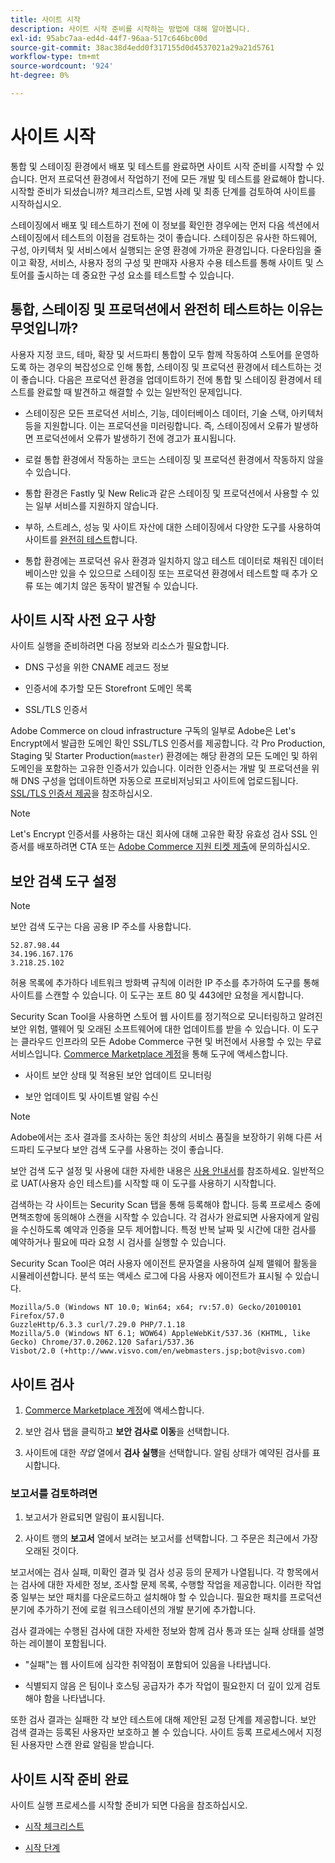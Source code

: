 ```yaml
---
title: 사이트 시작
description: 사이트 시작 준비를 시작하는 방법에 대해 알아봅니다.
exl-id: 95abc7aa-ed4d-44f7-96aa-517c646bc00d
source-git-commit: 38ac38d4edd0f317155d0d4537021a29a21d5761
workflow-type: tm+mt
source-wordcount: '924'
ht-degree: 0%

---
```


# 사이트 시작

통합 및 스테이징 환경에서 배포 및 테스트를 완료하면 사이트 시작 준비를 시작할 수 있습니다. 먼저 프로덕션 환경에서 작업하기 전에 모든 개발 및 테스트를 완료해야 합니다. 시작할 준비가 되셨습니까? 체크리스트, 모범 사례 및 최종 단계를 검토하여 사이트를 시작하십시오.

스테이징에서 배포 및 테스트하기 전에 이 정보를 확인한 경우에는 먼저 다음 섹션에서 스테이징에서 테스트의 이점을 검토하는 것이 좋습니다. 스테이징은 유사한 하드웨어, 구성, 아키텍처 및 서비스에서 실행되는 운영 환경에 가까운 환경입니다. 다운타임을 줄이고 확장, 서비스, 사용자 정의 구성 및 판매자 사용자 수용 테스트를 통해 사이트 및 스토어를 출시하는 데 중요한 구성 요소를 테스트할 수 있습니다.

## 통합, 스테이징 및 프로덕션에서 완전히 테스트하는 이유는 무엇입니까?

사용자 지정 코드, 테마, 확장 및 서드파티 통합이 모두 함께 작동하여 스토어를 운영하도록 하는 경우의 복잡성으로 인해 통합, 스테이징 및 프로덕션 환경에서 테스트하는 것이 좋습니다. 다음은 프로덕션 환경을 업데이트하기 전에 통합 및 스테이징 환경에서 테스트를 완료할 때 발견하고 해결할 수 있는 일반적인 문제입니다.

- 스테이징은 모든 프로덕션 서비스, 기능, 데이터베이스 데이터, 기술 스택, 아키텍처 등을 지원합니다. 이는 프로덕션을 미러링합니다. 즉, 스테이징에서 오류가 발생하면 프로덕션에서 오류가 발생하기 전에 경고가 표시됩니다.

- 로컬 통합 환경에서 작동하는 코드는 스테이징 및 프로덕션 환경에서 작동하지 않을 수 있습니다.

- 통합 환경은 Fastly 및 New Relic과 같은 스테이징 및 프로덕션에서 사용할 수 있는 일부 서비스를 지원하지 않습니다.

- 부하, 스트레스, 성능 및 사이트 자산에 대한 스테이징에서 다양한 도구를 사용하여 사이트를 [완전히 테스트](../test/guidance.md)합니다.

- 통합 환경에는 프로덕션 유사 환경과 일치하지 않고 테스트 데이터로 채워진 데이터베이스만 있을 수 있으므로 스테이징 또는 프로덕션 환경에서 테스트할 때 추가 오류 또는 예기치 않은 동작이 발견될 수 있습니다.

## 사이트 시작 사전 요구 사항

사이트 실행을 준비하려면 다음 정보와 리소스가 필요합니다.

- DNS 구성을 위한 CNAME 레코드 정보

- 인증서에 추가할 모든 Storefront 도메인 목록

- SSL/TLS 인증서

Adobe Commerce on cloud infrastructure 구독의 일부로 Adobe은 Let&#39;s Encrypt에서 발급한 도메인 확인 SSL/TLS 인증서를 제공합니다. 각 Pro Production, Staging 및 Starter Production(`master`) 환경에는 해당 환경의 모든 도메인 및 하위 도메인을 포함하는 고유한 인증서가 있습니다. 이러한 인증서는 개발 및 프로덕션을 위해 DNS 구성을 업데이트하면 자동으로 프로비저닝되고 사이트에 업로드됩니다. [SSL/TLS 인증서 제공](../cdn/fastly-configuration.md#provision-ssltls-certificates)을 참조하십시오.

>[!NOTE]
>
>Let&#39;s Encrypt 인증서를 사용하는 대신 회사에 대해 고유한 확장 유효성 검사 SSL 인증서를 배포하려면 CTA 또는 [Adobe Commerce 지원 티켓 제출](https://experienceleague.adobe.com/docs/commerce-knowledge-base/kb/help-center-guide/magento-help-center-user-guide.html?lang=ko#submit-ticket)에 문의하십시오.

## 보안 검색 도구 설정

>[!NOTE]
>
>보안 검색 도구는 다음 공용 IP 주소를 사용합니다.
>
>```text
>52.87.98.44
>34.196.167.176
>3.218.25.102
>```
>
>허용 목록에 추가하다 네트워크 방화벽 규칙에 이러한 IP 주소를 추가하여 도구를 통해 사이트를 스캔할 수 있습니다. 이 도구는 포트 80 및 443에만 요청을 게시합니다.

Security Scan Tool을 사용하면 스토어 웹 사이트를 정기적으로 모니터링하고 알려진 보안 위험, 맬웨어 및 오래된 소프트웨어에 대한 업데이트를 받을 수 있습니다. 이 도구는 클라우드 인프라의 모든 Adobe Commerce 구현 및 버전에서 사용할 수 있는 무료 서비스입니다. [Commerce Marketplace 계정](https://account.magento.com/customer/account/login)을 통해 도구에 액세스합니다.

- 사이트 보안 상태 및 적용된 보안 업데이트 모니터링

- 보안 업데이트 및 사이트별 알림 수신

>[!NOTE]
>
>Adobe에서는 조사 결과를 조사하는 동안 최상의 서비스 품질을 보장하기 위해 다른 서드파티 도구보다 보안 검색 도구를 사용하는 것이 좋습니다.

보안 검색 도구 설정 및 사용에 대한 자세한 내용은 [사용 안내서](https://experienceleague.adobe.com/ko/docs/commerce-admin/systems/security/security-scan)를 참조하세요. 일반적으로 UAT(사용자 승인 테스트)를 시작할 때 이 도구를 사용하기 시작합니다.

검색하는 각 사이트는 Security Scan 탭을 통해 등록해야 합니다. 등록 프로세스 중에 면책조항에 동의해야 스캔을 시작할 수 있습니다. 각 검사가 완료되면 사용자에게 알림을 수신하도록 예약과 인증을 모두 제어합니다. 특정 반복 날짜 및 시간에 대한 검사를 예약하거나 필요에 따라 요청 시 검사를 실행할 수 있습니다.

Security Scan Tool은 여러 사용자 에이전트 문자열을 사용하여 실제 맬웨어 활동을 시뮬레이션합니다. 분석 또는 액세스 로그에 다음 사용자 에이전트가 표시될 수 있습니다.

```text
Mozilla/5.0 (Windows NT 10.0; Win64; x64; rv:57.0) Gecko/20100101 Firefox/57.0
GuzzleHttp/6.3.3 curl/7.29.0 PHP/7.1.18
Mozilla/5.0 (Windows NT 6.1; WOW64) AppleWebKit/537.36 (KHTML, like Gecko) Chrome/37.0.2062.120 Safari/537.36
Visbot/2.0 (+http://www.visvo.com/en/webmasters.jsp;bot@visvo.com)
```

## 사이트 검사

1. [Commerce Marketplace 계정](https://account.magento.com/customer/account/login)에 액세스합니다.

1. 보안 검사 탭을 클릭하고 **보안 검사로 이동**&#x200B;을 선택합니다.

1. 사이트에 대한 _작업_ 열에서 **검사 실행**&#x200B;을 선택합니다. 알림 상태가 예약된 검사를 표시합니다.

### 보고서를 검토하려면

1. 보고서가 완료되면 알림이 표시됩니다.

1. 사이트 행의 **보고서** 열에서 보려는 보고서를 선택합니다. 그 주문은 최근에서 가장 오래된 것이다.

보고서에는 검사 실패, 미확인 결과 및 검사 성공 등의 문제가 나열됩니다. 각 항목에서는 검사에 대한 자세한 정보, 조사할 문제 목록, 수행할 작업을 제공합니다. 이러한 작업 중 일부는 보안 패치를 다운로드하고 설치해야 할 수 있습니다. 필요한 패치를 프로덕션 분기에 추가하기 전에 로컬 워크스테이션의 개발 분기에 추가합니다.

검사 결과에는 수행된 검사에 대한 자세한 정보와 함께 검사 통과 또는 실패 상태를 설명하는 레이블이 포함됩니다.

- &quot;실패&quot;는 웹 사이트에 심각한 취약점이 포함되어 있음을 나타냅니다.

- 식별되지 않음 은 팀이나 호스팅 공급자가 추가 작업이 필요한지 더 깊이 있게 검토해야 함을 나타냅니다.

또한 검사 결과는 실패한 각 보안 테스트에 대해 제안된 교정 단계를 제공합니다. 보안 검색 결과는 등록된 사용자만 보호하고 볼 수 있습니다. 사이트 등록 프로세스에서 지정된 사용자만 스캔 완료 알림을 받습니다.

## 사이트 시작 준비 완료

사이트 실행 프로세스를 시작할 준비가 되면 다음을 참조하십시오.

- [시작 체크리스트](checklist.md)

- [시작 단계](steps.md)
